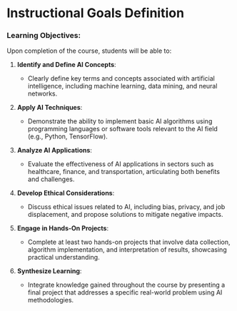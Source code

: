 Instructional Goals Definition
==============================

### Learning Objectives:

Upon completion of the course, students will be able to:

1. **Identify and Define AI Concepts**: 
   - Clearly define key terms and concepts associated with artificial intelligence, including machine learning, data mining, and neural networks.

2. **Apply AI Techniques**: 
   - Demonstrate the ability to implement basic AI algorithms using programming languages or software tools relevant to the AI field (e.g., Python, TensorFlow).

3. **Analyze AI Applications**: 
   - Evaluate the effectiveness of AI applications in sectors such as healthcare, finance, and transportation, articulating both benefits and challenges.

4. **Develop Ethical Considerations**: 
   - Discuss ethical issues related to AI, including bias, privacy, and job displacement, and propose solutions to mitigate negative impacts.

5. **Engage in Hands-On Projects**: 
   - Complete at least two hands-on projects that involve data collection, algorithm implementation, and interpretation of results, showcasing practical understanding.

6. **Synthesize Learning**: 
   - Integrate knowledge gained throughout the course by presenting a final project that addresses a specific real-world problem using AI methodologies.